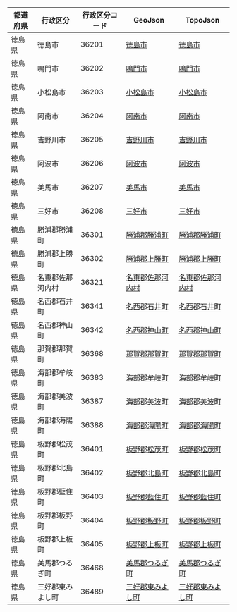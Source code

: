 | 都道府県 | 行政区分 | 行政区分コード | GeoJson | TopoJson |
|-----------|--------- |--------------|------|------|
| 徳島県 | 徳島市 | 36201 | [徳島市](/geojson/cities/36/36201.json) | [徳島市](/topojson/cities/36/36201.topojson) |
| 徳島県 | 鳴門市 | 36202 | [鳴門市](/geojson/cities/36/36202.json) | [鳴門市](/topojson/cities/36/36202.topojson) |
| 徳島県 | 小松島市 | 36203 | [小松島市](/geojson/cities/36/36203.json) | [小松島市](/topojson/cities/36/36203.topojson) |
| 徳島県 | 阿南市 | 36204 | [阿南市](/geojson/cities/36/36204.json) | [阿南市](/topojson/cities/36/36204.topojson) |
| 徳島県 | 吉野川市 | 36205 | [吉野川市](/geojson/cities/36/36205.json) | [吉野川市](/topojson/cities/36/36205.topojson) |
| 徳島県 | 阿波市 | 36206 | [阿波市](/geojson/cities/36/36206.json) | [阿波市](/topojson/cities/36/36206.topojson) |
| 徳島県 | 美馬市 | 36207 | [美馬市](/geojson/cities/36/36207.json) | [美馬市](/topojson/cities/36/36207.topojson) |
| 徳島県 | 三好市 | 36208 | [三好市](/geojson/cities/36/36208.json) | [三好市](/topojson/cities/36/36208.topojson) |
| 徳島県 | 勝浦郡勝浦町 | 36301 | [勝浦郡勝浦町](/geojson/cities/36/36301.json) | [勝浦郡勝浦町](/topojson/cities/36/36301.topojson) |
| 徳島県 | 勝浦郡上勝町 | 36302 | [勝浦郡上勝町](/geojson/cities/36/36302.json) | [勝浦郡上勝町](/topojson/cities/36/36302.topojson) |
| 徳島県 | 名東郡佐那河内村 | 36321 | [名東郡佐那河内村](/geojson/cities/36/36321.json) | [名東郡佐那河内村](/topojson/cities/36/36321.topojson) |
| 徳島県 | 名西郡石井町 | 36341 | [名西郡石井町](/geojson/cities/36/36341.json) | [名西郡石井町](/topojson/cities/36/36341.topojson) |
| 徳島県 | 名西郡神山町 | 36342 | [名西郡神山町](/geojson/cities/36/36342.json) | [名西郡神山町](/topojson/cities/36/36342.topojson) |
| 徳島県 | 那賀郡那賀町 | 36368 | [那賀郡那賀町](/geojson/cities/36/36368.json) | [那賀郡那賀町](/topojson/cities/36/36368.topojson) |
| 徳島県 | 海部郡牟岐町 | 36383 | [海部郡牟岐町](/geojson/cities/36/36383.json) | [海部郡牟岐町](/topojson/cities/36/36383.topojson) |
| 徳島県 | 海部郡美波町 | 36387 | [海部郡美波町](/geojson/cities/36/36387.json) | [海部郡美波町](/topojson/cities/36/36387.topojson) |
| 徳島県 | 海部郡海陽町 | 36388 | [海部郡海陽町](/geojson/cities/36/36388.json) | [海部郡海陽町](/topojson/cities/36/36388.topojson) |
| 徳島県 | 板野郡松茂町 | 36401 | [板野郡松茂町](/geojson/cities/36/36401.json) | [板野郡松茂町](/topojson/cities/36/36401.topojson) |
| 徳島県 | 板野郡北島町 | 36402 | [板野郡北島町](/geojson/cities/36/36402.json) | [板野郡北島町](/topojson/cities/36/36402.topojson) |
| 徳島県 | 板野郡藍住町 | 36403 | [板野郡藍住町](/geojson/cities/36/36403.json) | [板野郡藍住町](/topojson/cities/36/36403.topojson) |
| 徳島県 | 板野郡板野町 | 36404 | [板野郡板野町](/geojson/cities/36/36404.json) | [板野郡板野町](/topojson/cities/36/36404.topojson) |
| 徳島県 | 板野郡上板町 | 36405 | [板野郡上板町](/geojson/cities/36/36405.json) | [板野郡上板町](/topojson/cities/36/36405.topojson) |
| 徳島県 | 美馬郡つるぎ町 | 36468 | [美馬郡つるぎ町](/geojson/cities/36/36468.json) | [美馬郡つるぎ町](/topojson/cities/36/36468.topojson) |
| 徳島県 | 三好郡東みよし町 | 36489 | [三好郡東みよし町](/geojson/cities/36/36489.json) | [三好郡東みよし町](/topojson/cities/36/36489.topojson) |
